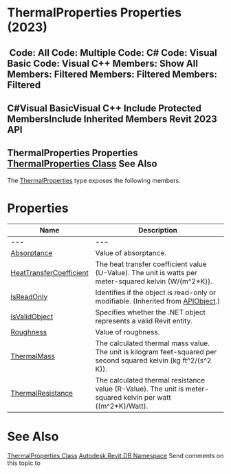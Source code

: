 # ThermalProperties Properties (2023)

﻿
 Code: All Code: Multiple Code: C# Code: Visual Basic Code: Visual C++  Members: Show All Members: Filtered Members: Filtered Members: Filtered   
---  
C#Visual BasicVisual C++
Include Protected MembersInclude Inherited Members
Revit 2023 API  
---  
ThermalProperties Properties  
[ThermalProperties Class](bfab51b3-ecd9-a082-9604-bf916248ca63.md "ThermalProperties Class") See Also  
---  
The [ThermalProperties](bfab51b3-ecd9-a082-9604-bf916248ca63.md "ThermalProperties Class") type exposes the following members.
# Properties
| Name | Description |
| --- | --- |
| --- | --- | --- |
| [Absorptance](fcb075d8-7c62-197e-2054-ef609df490d0.md "Absorptance Property") | Value of absorptance. |
| [HeatTransferCoefficient](fbedc21e-9c5e-7197-917e-70996023126d.md "HeatTransferCoefficient Property") | The heat transfer coefficient value (U-Value). The unit is watts per meter-squared kelvin (W/(m^2*K)). |
| [IsReadOnly](d516bcd2-a3fd-a578-58f6-f1add979bd07.md "IsReadOnly Property") | Identifies if the object is read-only or modifiable. (Inherited from [APIObject](beb86ef5-39ad-3f0d-0cd9-0c929387a2bb.md "APIObject Class").) |
| [IsValidObject](3946b7c9-11d6-31f5-bee2-be16cb86d525.md "IsValidObject Property") | Specifies whether the .NET object represents a valid Revit entity. |
| [Roughness](c6f24d0d-9a50-5ddc-3e18-da5df3bf5f96.md "Roughness Property") | Value of roughness. |
| [ThermalMass](5f66e430-8a45-39c2-e0f2-ab0456756721.md "ThermalMass Property") | The calculated thermal mass value. The unit is kilogram feet-squared per second squared kelvin (kg ft^2/(s^2 K)). |
| [ThermalResistance](e234bed0-4903-7181-dcc2-de8d7e273eb1.md "ThermalResistance Property") | The calculated thermal resistance value (R-Value). The unit is meter-squared kelvin per watt ((m^2*K)/Watt). |

# See Also
[ThermalProperties Class](bfab51b3-ecd9-a082-9604-bf916248ca63.md "ThermalProperties Class")
[Autodesk.Revit.DB Namespace](87546ba7-461b-c646-cbb1-2cb8f5bff8b2.md "Autodesk.Revit.DB Namespace")
Send comments on this topic to 